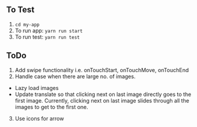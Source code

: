 
## To Test
1. `cd my-app`
2. To run app: `yarn run start`
3. To run test: `yarn run test`

## ToDo
1. Add swipe functionality i.e. onTouchStart, onTouchMove, onTouchEnd
2. Handle case when there are large no. of images. 
  - Lazy load images
  - Update translate so that clicking next on last image directly goes to the first image. Currently, clicking next on last image slides through all the images to get to the first one.
3. Use icons for arrow